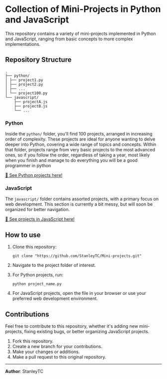 # Collection of Mini-Projects in Python and JavaScript

This repository contains a variety of mini-projects implemented in Python and JavaScript, ranging from basic concepts to more complex implementations.

## Repository Structure

```
.
├── python/
│ ├── project1.py
│ ├── project2.py
│ ├── ...
│ └── project100.py
└── javascript/
    ├── projectA.js
    ├── projectB.js
    └── ...
```

### Python

Inside the `python/` folder, you'll find 100 projects, arranged in increasing order of complexity. These projects are ideal for anyone wanting to delve deeper into Python, covering a wide range of topics and concepts.
Within that folder, projects range from very basic projects to the most advanced ones, so if you follow the order, regardless of taking a year, most likely when you finish and manage to do everything you will be a good programmer in python

[📁 See Python projects here!](./python/)

### JavaScript

The `javascript/` folder contains assorted projects, with a primary focus on web development. This section is currently a bit messy, but will soon be organized for better navigation.

[📁 See projects in JavaScript here!](./javascript/)

## How to use

1. Clone this repository:
   ```
   git clone "https://github.com/StanleyTC/Mini-projects.git"
   ```

2. Navigate to the project folder of interest.

3. For Python projects, run:
   ```
   python project_name.py
   ```

4. For JavaScript projects, open the file in your browser or use your preferred web development environment.

## Contributions

Feel free to contribute to this repository, whether it's adding new mini-projects, fixing existing bugs, or better organizing JavaScript projects.

1. Fork this repository.
2. Create a new branch for your contributions.
3. Make your changes or additions.
4. Make a pull request to this original repository.


---

**Author**: StanleyTC